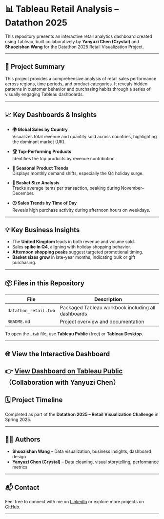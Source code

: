 # 📊 Tableau Retail Analysis – Datathon 2025

This repository presents an interactive retail analytics dashboard created using Tableau, built collaboratively by **Yanyuzi Chen (Crystal)** and **Shuozishan Wang** for the Datathon 2025 Retail Visualization Project.

---

## 🌟 Project Summary

This project provides a comprehensive analysis of retail sales performance across regions, time periods, and product categories. It reveals hidden patterns in customer behavior and purchasing habits through a series of visually engaging Tableau dashboards.

---

## 📈 Key Dashboards & Insights

- **🌍 Global Sales by Country**  
  Visualizes total revenue and quantity sold across countries, highlighting the dominant market (UK).

- **🏆 Top-Performing Products**  
  Identifies the top products by revenue contribution.

- **📅 Seasonal Product Trends**  
  Displays monthly demand shifts, especially the Q4 holiday surge.

- **🛒 Basket Size Analysis**  
  Tracks average items per transaction, peaking during November–December.

- **🕒 Sales Trends by Time of Day**  
  Reveals high purchase activity during afternoon hours on weekdays.

---

## 💡 Key Business Insights

- The **United Kingdom** leads in both revenue and volume sold.
- Sales **spike in Q4**, aligning with holiday shopping behavior.
- **Afternoon shopping peaks** suggest targeted promotional timing.
- **Basket sizes grow** in late-year months, indicating bulk or gift purchasing.

---

## 📦 Files in this Repository

| File                     | Description                                                   |
|--------------------------|---------------------------------------------------------------|
| `datathon_retail.twb`    | Packaged Tableau workbook including all dashboards            |
| `README.md`              | Project overview and documentation                            |

To open the `.twb` file, use **Tableau Public** (free) or **Tableau Desktop**.

---

## 🌐 View the Interactive Dashboard

👉 [View Dashboard on Tableau Public](https://public.tableau.com/app/profile/yanyuzi.chen3379/viz/Datathon_Retail/RegionsvsquantityRevenue)
（Collaboration with Yanyuzi Chen）
---

## 🗓️ Project Timeline

Completed as part of the **Datathon 2025 – Retail Visualization Challenge** in Spring 2025.

---

## 👩‍💻 Authors

- **Shuozishan Wang** – Data visualization, business insights, dashboard design  
- **Yanyuzi Chen (Crystal)** – Data cleaning, visual storytelling, performance metrics

---

## 📬 Contact

Feel free to connect with me on [LinkedIn](https://www.linkedin.com/in/shuozishan-wang-7a2a2935a) or explore more projects on [GitHub](https://github.com/Doris040512).

---
